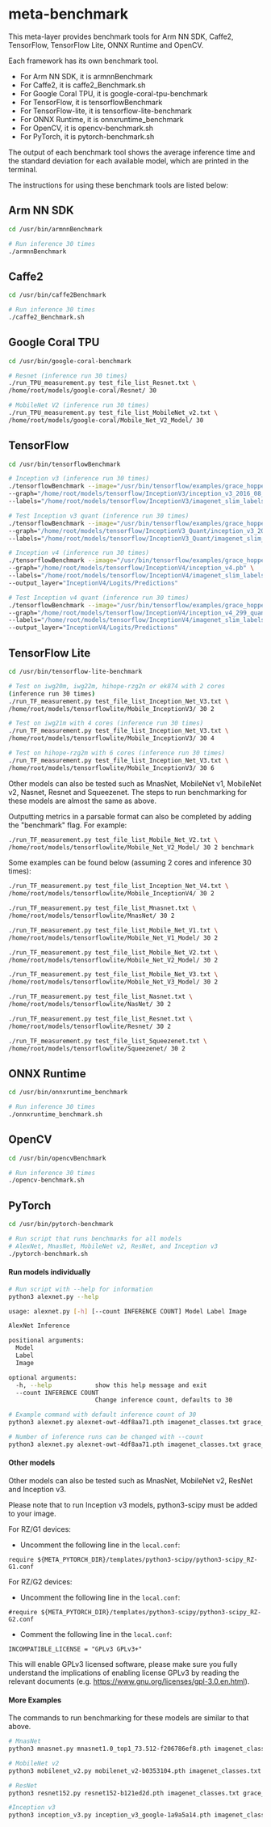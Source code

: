 # meta-benchmark

This meta-layer provides benchmark tools for Arm NN SDK, Caffe2, TensorFlow,
TensorFlow Lite, ONNX Runtime and OpenCV.

Each framework has its own benchmark tool.

* For Arm NN SDK, it is armnnBenchmark
* For Caffe2, it is caffe2_Benchmark.sh
* For Google Coral TPU, it is google-coral-tpu-benchmark
* For TensorFlow, it is tensorflowBenchmark
* For TensorFlow-lite, it is tensorflow-lite-benchmark
* For ONNX Runtime, it is onnxruntime_benchmark
* For OpenCV, it is opencv-benchmark.sh
* For PyTorch, it is pytorch-benchmark.sh

The output of each benchmark tool shows the average inference time and the
standard deviation for each available model, which are printed in the terminal.

The instructions for using these benchmark tools are listed below:

## Arm NN SDK
```bash
cd /usr/bin/armnnBenchmark

# Run inference 30 times
./armnnBenchmark
```

## Caffe2
```bash
cd /usr/bin/caffe2Benchmark

# Run inference 30 times
./caffe2_Benchmark.sh
```

## Google Coral TPU
```bash
cd /usr/bin/google-coral-benchmark

# Resnet (inference run 30 times)
./run_TPU_measurement.py test_file_list_Resnet.txt \
/home/root/models/google-coral/Resnet/ 30

# MobileNet V2 (inference run 30 times)
./run_TPU_measurement.py test_file_list_MobileNet_v2.txt \
/home/root/models/google-coral/Mobile_Net_V2_Model/ 30
```

## TensorFlow
```bash
cd /usr/bin/tensorflowBenchmark

# Inception v3 (inference run 30 times)
./tensorflowBenchmark --image="/usr/bin/tensorflow/examples/grace_hopper.jpg" \
--graph="/home/root/models/tensorflow/InceptionV3/inception_v3_2016_08_28_frozen.pb" \
--labels="/home/root/models/tensorflow/InceptionV3/imagenet_slim_labels.txt"

# Test Inception v3 quant (inference run 30 times)
./tensorflowBenchmark --image="/usr/bin/tensorflow/examples/grace_hopper.jpg" \
--graph="/home/root/models/tensorflow/InceptionV3_Quant/inception_v3_2016_08_28_frozen_Quant.pb" \
--labels="/home/root/models/tensorflow/InceptionV3_Quant/imagenet_slim_labels.txt"

# Inception v4 (inference run 30 times)
./tensorflowBenchmark --image="/usr/bin/tensorflow/examples/grace_hopper.jpg" \
--graph="/home/root/models/tensorflow/InceptionV4/inception_v4.pb" \
--labels="/home/root/models/tensorflow/InceptionV4/imagenet_slim_labels.txt" \
--output_layer="InceptionV4/Logits/Predictions"

# Test Inception v4 quant (inference run 30 times)
./tensorflowBenchmark --image="/usr/bin/tensorflow/examples/grace_hopper.jpg" \
--graph="/home/root/models/tensorflow/InceptionV4/inception_v4_299_quant_frozen.pb" \
--labels="/home/root/models/tensorflow/InceptionV4/imagenet_slim_labels.txt" \
--output_layer="InceptionV4/Logits/Predictions"
```

## TensorFlow Lite
```bash
cd /usr/bin/tensorflow-lite-benchmark

# Test on iwg20m, iwg22m, hihope-rzg2n or ek874 with 2 cores
(inference run 30 times)
./run_TF_measurement.py test_file_list_Inception_Net_V3.txt \
/home/root/models/tensorflowlite/Mobile_InceptionV3/ 30 2

# Test on iwg21m with 4 cores (inference run 30 times)
./run_TF_measurement.py test_file_list_Inception_Net_V3.txt \
/home/root/models/tensorflowlite/Mobile_InceptionV3/ 30 4

# Test on hihope-rzg2m with 6 cores (inference run 30 times)
./run_TF_measurement.py test_file_list_Inception_Net_V3.txt \
/home/root/models/tensorflowlite/Mobile_InceptionV3/ 30 6
```

Other models can also be tested such as MnasNet, MobileNet v1, MobileNet v2,
Nasnet, Resnet and Squeezenet. The steps to run benchmarking for these models
are almost the same as above.

Outputting metrics in a parsable format can also be completed by adding the
"benchmark" flag. For example:
```bash
./run_TF_measurement.py test_file_list_Mobile_Net_V2.txt \
/home/root/models/tensorflowlite/Mobile_Net_V2_Model/ 30 2 benchmark
```

Some examples can be found below (assuming 2 cores and inference 30 times):

```bash
./run_TF_measurement.py test_file_list_Inception_Net_V4.txt \
/home/root/models/tensorflowlite/Mobile_InceptionV4/ 30 2

./run_TF_measurement.py test_file_list_Mnasnet.txt \
/home/root/models/tensorflowlite/MnasNet/ 30 2

./run_TF_measurement.py test_file_list_Mobile_Net_V1.txt \
/home/root/models/tensorflowlite/Mobile_Net_V1_Model/ 30 2

./run_TF_measurement.py test_file_list_Mobile_Net_V2.txt \
/home/root/models/tensorflowlite/Mobile_Net_V2_Model/ 30 2

./run_TF_measurement.py test_file_list_Mobile_Net_V3.txt \
/home/root/models/tensorflowlite/Mobile_Net_V3_Model/ 30 2

./run_TF_measurement.py test_file_list_Nasnet.txt \
/home/root/models/tensorflowlite/NasNet/ 30 2

./run_TF_measurement.py test_file_list_Resnet.txt \
/home/root/models/tensorflowlite/Resnet/ 30 2

./run_TF_measurement.py test_file_list_Squeezenet.txt \
/home/root/models/tensorflowlite/Squeezenet/ 30 2
```

## ONNX Runtime
```bash
cd /usr/bin/onnxruntime_benchmark

# Run inference 30 times
./onnxruntime_benchmark.sh
```

## OpenCV
```bash
cd /usr/bin/opencvBenchmark

# Run inference 30 times
./opencv-benchmark.sh
```

## PyTorch
```bash
cd /usr/bin/pytorch-benchmark

# Run script that runs benchmarks for all models
# AlexNet, MnasNet, MobileNet v2, ResNet, and Inception v3
./pytorch-benchmark.sh
```

#### Run models individually
```bash
# Run script with --help for information
python3 alexnet.py --help

usage: alexnet.py [-h] [--count INFERENCE COUNT] Model Label Image

AlexNet Inference

positional arguments:
  Model
  Label
  Image

optional arguments:
  -h, --help            show this help message and exit
  --count INFERENCE COUNT
                        Change inference count, defaults to 30

# Example command with default inference count of 30
python3 alexnet.py alexnet-owt-4df8aa71.pth imagenet_classes.txt grace_hopper.jpg

# Number of inference runs can be changed with --count
python3 alexnet.py alexnet-owt-4df8aa71.pth imagenet_classes.txt grace_hopper.jpg --count 50
```
#### Other models
Other models can also be tested such as MnasNet, MobileNet v2,
ResNet and Inception v3.

Please note that to run Inception v3 models, python3-scipy must be added to your image.

For RZ/G1 devices:

 - Uncomment the following line in the `local.conf`:
```
require ${META_PYTORCH_DIR}/templates/python3-scipy/python3-scipy_RZ-G1.conf
```

For RZ/G2 devices:

 - Uncomment the following line in the `local.conf`:
```
#require ${META_PYTORCH_DIR}/templates/python3-scipy/python3-scipy_RZ-G2.conf
```
 - Comment the following line in the `local.conf`:
```
INCOMPATIBLE_LICENSE = "GPLv3 GPLv3+"
```
This will enable GPLv3 licensed software, please make sure you fully understand the
implications of enabling license GPLv3 by reading the relevant documents
(e.g. https://www.gnu.org/licenses/gpl-3.0.en.html).

#### More Examples
The commands to run benchmarking for these models are similar to
that above.

```bash
# MnasNet
python3 mnasnet.py mnasnet1.0_top1_73.512-f206786ef8.pth imagenet_classes.txt grace_hopper.jpg

# MobileNet v2
python3 mobilenet_v2.py mobilenet_v2-b0353104.pth imagenet_classes.txt grace_hopper.jpg

# ResNet
python3 resnet152.py resnet152-b121ed2d.pth imagenet_classes.txt grace_hopper.jpg

#Inception v3
python3 inception_v3.py inception_v3_google-1a9a5a14.pth imagenet_classes.txt grace_hopper.jpg
```
